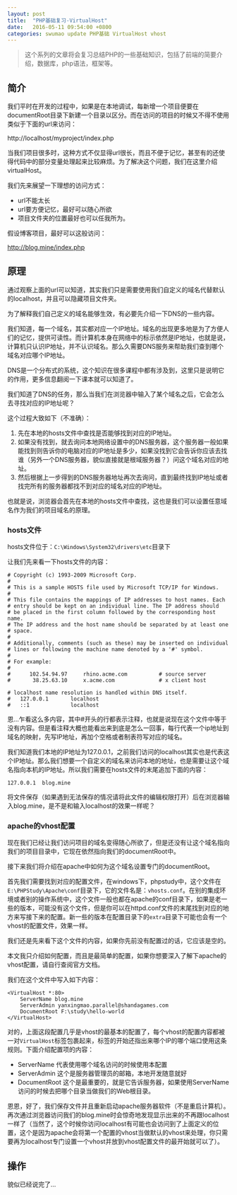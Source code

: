 ```yaml
---
layout: post
title:  "PHP基础复习-VirtualHost"
date:   2016-05-11 09:54:00 +0800
categories: swumao update PHP基础 VirtualHost vhost
---
```

> 这个系列的文章将会复习总结PHP的一些基础知识，包括了前端的简要介绍，数据库，php语法，框架等。

## 简介

我们平时在开发的过程中，如果是在本地调试，每新增一个项目便要在documentRoot目录下新建一个目录以区分。而在访问的项目的时候又不得不使用类似于下面的url来访问：

http://localhost/myproject/index.php

当我们项目很多时，这种方式不仅显得url很长，而且不便于记忆，甚至有的还使得代码中的部分变量处理起来比较麻烦。为了解决这个问题，我们在这里介绍virtualHost。

我们先来展望一下理想的访问方式：

- url不能太长
- url要方便记忆，最好可以随心所欲
- 项目文件夹的位置最好也可以任我所为。

假设博客项目，最好可以这般访问：

http://blog.mine/index.php

## 原理

通过观察上面的url可以知道，其实我们只是需要使用我们自定义的域名代替默认的localhost，并且可以隐藏项目文件夹。

为了解释我们自己定义的域名能够生效，有必要先介绍一下DNS的一些内容。

我们知道，每一个域名，其实都对应一个IP地址。域名的出现更多地是为了方便人们的记忆，提供可读性。而计算机本身在网络中的标示依然是IP地址，也就是说，计算机只认识IP地址，并不认识域名。那么久需要DNS服务来帮助我们查到哪个域名对应哪个IP地址。

DNS是一个分布式的系统，这个知识在很多课程中都有涉及到，这里只是说明它的作用，更多信息翻阅一下课本就可以知道了。

我们知道了DNS的任务，那么当我们在浏览器中输入了某个域名之后，它会怎么去寻找对应的IP地址呢？

这个过程大致如下（不准确）：

1. 先在本地的hosts文件中查找是否能够找到对应的IP地址。
2. 如果没有找到，就去询问本地网络设置中的DNS服务器，这个服务器一般如果能找到则告诉你的电脑对应的IP地址是多少，如果没找到它会告诉你应该去找谁（另外一个DNS服务器，貌似直接就是根域服务器？）问这个域名对应的地址。
3. 然后根据上一步得到的DNS服务器地址再次去询问，直到最终找到IP地址或者找完所有的服务器都找不到对应的域名对应的IP地址。

也就是说，浏览器会首先在本地的hosts文件中查找，这也是我们可以设置任意域名作为我们的项目域名的原理。

### hosts文件

hosts文件位于：`C:\Windows\System32\drivers\etc`目录下

让我们先来看一下hosts文件的内容：

```
# Copyright (c) 1993-2009 Microsoft Corp.
#
# This is a sample HOSTS file used by Microsoft TCP/IP for Windows.
#
# This file contains the mappings of IP addresses to host names. Each
# entry should be kept on an individual line. The IP address should
# be placed in the first column followed by the corresponding host name.
# The IP address and the host name should be separated by at least one
# space.
#
# Additionally, comments (such as these) may be inserted on individual
# lines or following the machine name denoted by a '#' symbol.
#
# For example:
#
#      102.54.94.97     rhino.acme.com          # source server
#       38.25.63.10     x.acme.com              # x client host

# localhost name resolution is handled within DNS itself.
#	127.0.0.1       localhost
#	::1             localhost
```

恩...乍看这么多内容，其中#开头的行都表示注释，也就是说现在这个文件中等于没有内容。但是看注释大概也能看出来到底是怎么一回事，每行代表一个ip地址到域名的映射，先写IP地址，再加个空格或者制表符写对应的域名。

我们知道我们本地的IP地址为127.0.0.1，之前我们访问的localhost其实也是代表这个IP地址。那么我们想要一个自定义的域名来访问本地的地址，也是需要让这个域名指向本机的IP地址。所以我们需要在hosts文件的末尾追加下面的内容：

```
127.0.0.1  blog.mine
```

将文件保存（如果遇到无法保存的情况请将此文件的编辑权限打开）后在浏览器输入blog.mine，是不是和输入localhost的效果一样呢？

### apache的vhost配置

现在我们已经让我们访问项目的域名变得随心所欲了，但是还没有让这个域名指向我们的项目目录中，它现在依然指向我们的documentRoot中。

接下来我们将介绍在apache中如何为这个域名设置专门的documentRoot。

首先我们需要找到对应的配置文件，在windows下，phpstudy中，这个文件在`E:\PHPStudy\Apache\conf`目录下，它的文件名是：`vhosts.conf`。在别的集成环境或者别的操作系统中，这个文件一般也都在apache的conf目录下，如果是老一些的版本，可能没有这个文件，但是你可以在httpd.conf文件的末尾找到对应的地方来写接下来的配置。新一些的版本在配置目录下的`extra`目录下可能也会有一个vhost的配置文件，效果一样。

我们还是先来看下这个文件的内容，如果你先前没有配置过的话，它应该是空的。

本文我只介绍如何配置，而且是最简单的配置，如果你想要深入了解下apache的vhost配置，请自行查阅官方文档。

我们在这个文件中写入如下内容：

```
<VirtualHost *:80>
    ServerName blog.mine
    ServerAdmin yanxingmao.parallel@shandagames.com
    DocumentRoot F:\study\hello-world
</VirtualHost>
```

对的，上面这段配置几乎是vhost的最基本的配置了，每个vhost的配置内容都被一对`VirtualHost`标签包裹起来，标签的开始还指出来哪个IP的哪个端口使用这条规则。下面介绍配置项的内容：

- ServerName 代表使用哪个域名访问的时候使用本配置
- ServerAdmin 这个是服务器管理员的邮箱，本地开发随意就好
- DocumentRoot 这个是最重要的，就是它告诉服务器，如果使用ServerName访问的时候去把哪个目录当做我们的Web根目录。

恩恩，好了，我们保存文件并且重新启动apache服务器软件（不是重启计算机）。再次通过浏览器访问我们的blog.mine时会惊奇地发现显示出来的不再跟localhost一样了（当然了，这个时候你访问localhost有可能也会访问到了上面定义的位置，这个是因为apache会将第一个配置的vhost当做默认的vhost来处理，你只需要再为localhost专门设置一个vhost并放到vhost配置文件的最开始就可以了）。

## 操作

貌似已经说完了...
